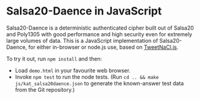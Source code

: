 Salsa20-Daence in JavaScript
============================

Salsa20-Daence is a deterministic authenticated cipher built out of
Salsa20 and Poly1305 with good performance and high security even for
extremely large volumes of data.  This is a JavaScript implementation
of Salsa20-Daence, for either in-browser or node.js use, based on
[TweetNaCl.js](https://github.com/dchest/tweetnacl-js).

To try it out, run `npm install` and then:

- Load `demo.html` in your favourite web browser.
- Invoke `npm test` to run the node tests.
  (Run `cd .. && make js/kat_salsa20daence.json` to generate the
  known-answer test data from the Git repository.)
